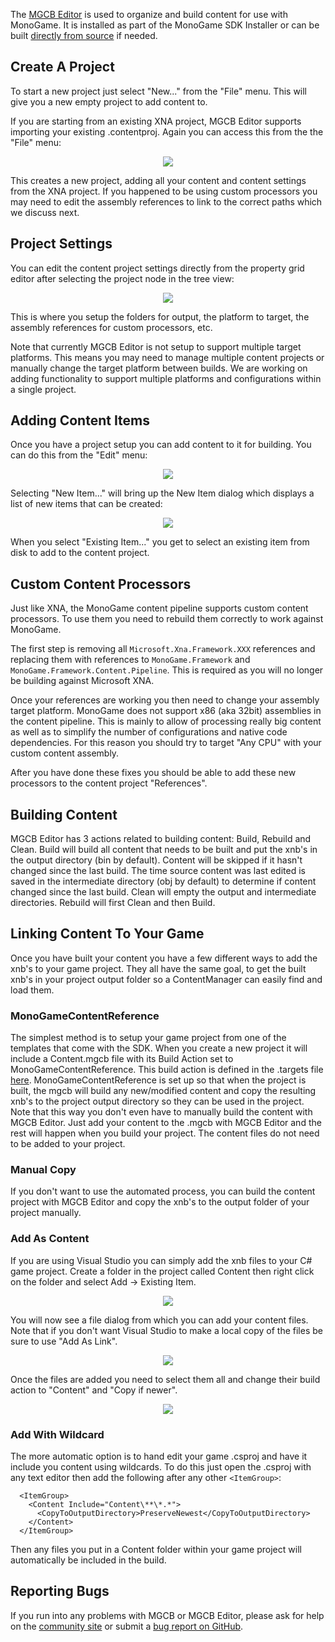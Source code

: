 The [MGCB Editor](pipeline.md) is used to organize and build content for use with MonoGame. It is installed as part of the MonoGame SDK Installer or can be built [directly from source](https://github.com/mono/MonoGame/tree/develop/Tools/MonoGame.Content.Builder.Editor) if needed.

## Create A Project

To start a new project just select "New..." from the "File" menu.  This will give you a new empty project to add content to.

If you are starting from an existing XNA project, MGCB Editor supports importing your existing .contentproj.  Again you can access this from the the "File" menu:

<p align="center">
<img src="images/pipeline_import.png"/>
</p>

This creates a new project, adding all your content and content settings from the XNA project.  If you happened to be using custom processors you may need to edit the assembly references to link to the correct paths which we discuss next.

## Project Settings

You can edit the content project settings directly from the property grid editor after selecting the project node in the tree view:

<p align="center">
<img src="images/pipeline_project.png"/>
</p>

This is where you setup the folders for output, the platform to target, the assembly references for custom processors, etc.

Note that currently MGCB Editor is not setup to support multiple target platforms.  This means you may need to manage multiple content projects or manually change the target platform between builds.  We are working on adding functionality to support multiple platforms and configurations within a single project.


## Adding Content Items

Once you have a project setup you can add content to it for building.  You can do this from the "Edit" menu:

<p align="center">
<img src="images/pipeline_items.png"/>
</p>

Selecting "New Item..." will bring up the New Item dialog which displays a list of new items that can be created:

<p align="center">
<img src="images/pipeline_newitem.png"/>
</p>

When you select "Existing Item..." you get to select an existing item from disk to add to the content project.


## Custom Content Processors

Just like XNA, the MonoGame content pipeline supports custom content processors.  To use them you need to rebuild them correctly to work against MonoGame.

The first step is removing all `Microsoft.Xna.Framework.XXX` references and replacing them with references to `MonoGame.Framework` and `MonoGame.Framework.Content.Pipeline`.  This is required as you will no longer be building against Microsoft XNA.

Once your references are working you then need to change your assembly target platform.  MonoGame does not support x86 (aka 32bit) assemblies in the content pipeline.  This is mainly to allow of processing really big content as well as to simplify the number of configurations and native code dependencies.  For this reason you should try to target "Any CPU" with your custom content assembly.

After you have done these fixes you should be able to add these new processors to the content project "References".

## Building Content

MGCB Editor has 3 actions related to building content: Build, Rebuild and Clean. Build will build all content that needs to be built and put the xnb's in the output directory (bin by default). Content will be skipped if it hasn't changed since the last build. The time source content was last edited is saved in the intermediate directory (obj by default) to determine if content changed since the last build. Clean will empty the output and intermediate directories. Rebuild will first Clean and then Build.

## Linking Content To Your Game

Once you have built your content you have a few different ways to add the xnb's to your game project. They all have the same goal, to get the built xnb's in your project output folder so a ContentManager can easily find and load them.

### MonoGameContentReference

The simplest method is to setup your game project from one of the templates that come with the SDK. When you create a new project it will include a Content.mgcb file with its Build Action set to MonoGameContentReference. This build action is defined in the .targets file [here](https://github.com/MonoGame/MonoGame/blob/develop/MonoGame.Framework.Content.Pipeline/MonoGame.Content.Builder.targets). MonoGameContentReference is set up so that when the project is built, the mgcb will build any new/modified content and copy the resulting xnb's to the project output directory so they can be used in the project. Note that this way you don't even have to manually build the content with MGCB Editor. Just add your content to the .mgcb with MGCB Editor and the rest will happen when you build your project. The content files do not need to be added to your project.

### Manual Copy

If you don't want to use the automated process, you can build the content project with MGCB Editor and copy the xnb's to the output folder of your project manually.


### Add As Content

If you are using Visual Studio you can simply add the xnb files to your C# game project.  Create a folder in the project called Content then right click on the folder and select Add -> Existing Item.

<p align="center">
<img src="images/existing_item.png"/>
</p>

You will now see a file dialog from which you can add your content files.  Note that if you don't want Visual Studio to make a local copy of the files be sure to use "Add As Link".

<p align="center">
<img src="images/add_as_link.png"/>
</p>

Once the files are added you need to select them all and change their build action to "Content" and "Copy if newer".

<p align="center">
<img src="images/copy_if_newer.png"/>
</p>


### Add With Wildcard

The more automatic option is to hand edit your game .csproj and have it include you content using wildcards. To do this just open the .csproj with any text editor then add the following after any other `<ItemGroup>`:

```
  <ItemGroup>
    <Content Include="Content\**\*.*">
      <CopyToOutputDirectory>PreserveNewest</CopyToOutputDirectory>
    </Content>
  </ItemGroup>
```

Then any files you put in a Content folder within your game project will automatically be included in the build.


## Reporting Bugs

If you run into any problems with MGCB or MGCB Editor, please ask for help on the [community site](http://community.monogame.net/) or submit a [bug report on GitHub](https://github.com/MonoGame/MonoGame/issues).
